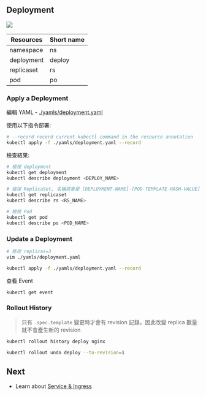 ## Deployment

![](https://godleon.github.io/blog/images/kubernetes/k8s-deployment.png)

| Resources | Short name |
|---|---|
| namespace | ns |
| deployment | deploy |
| replicaset | rs |
| pod | po |

### Apply a Deployment

編輯 YAML - [./yamls/deployment.yaml](./yamls/deployment.yaml)

使用以下指令部署:

```sh
# --record record current kubectl command in the resource annotation
kubectl apply -f ./yamls/deployment.yaml --record
```

檢查結果:

```sh
# 檢視 deployment
kubectl get deployment
kubectl describe deployment <DEPLOY_NAME>

# 檢視 ReplicaSet, 名稱將會是 [DEPLOYMENT-NAME]-[POD-TEMPLATE-HASH-VALUE]
kubectl get replicaset
kubectl describe rs <RS_NAME>

# 檢視 Pod
kubectl get pod
kubectl describe po <POD_NAME>
```

### Update a Deployment

```sh
# 修改 replicas=3
vim ./yamls/deployment.yaml

kubectl apply -f ./yamls/deployment.yaml --record
```

查看 Event

```sh
kubectl get event
```

### Rollout History

> 只有 `.spec.template` 變更時才會有 revision 記錄，因此改變 replica 數量就不會產生新的 revision

```sh
kubectl rollout history deploy nginx

kubectl rollout undo deploy --to-revision=1
```

## Next

- Learn about [Service & Ingress](./service_ingress.md)
